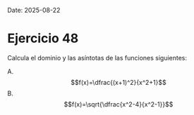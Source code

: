 Date: 2025-08-22

# Ejercicio 48


Calcula el dominio y las asíntotas de las funciones siguientes:

A.  $$f(x)=\dfrac{(x+1)^2}{x^2+1}$$
B.  $$f(x)=\sqrt{\dfrac{x^2-4}{x^2-1}}$$
